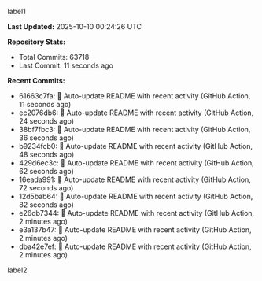 
label1 
<!-- ACTIVITY_START -->
**Last Updated:** 2025-10-10 00:24:26 UTC

**Repository Stats:**
- Total Commits: 63718
- Last Commit: 11 seconds ago

**Recent Commits:**
- 61663c7fa: 🤖 Auto-update README with recent activity (GitHub Action, 11 seconds ago)
- ec2076db6: 🤖 Auto-update README with recent activity (GitHub Action, 24 seconds ago)
- 38bf7fbc3: 🤖 Auto-update README with recent activity (GitHub Action, 36 seconds ago)
- b9234fcb0: 🤖 Auto-update README with recent activity (GitHub Action, 48 seconds ago)
- 429d6ec3c: 🤖 Auto-update README with recent activity (GitHub Action, 62 seconds ago)
- 16eada991: 🤖 Auto-update README with recent activity (GitHub Action, 72 seconds ago)
- 12d5bab64: 🤖 Auto-update README with recent activity (GitHub Action, 82 seconds ago)
- e26db7344: 🤖 Auto-update README with recent activity (GitHub Action, 2 minutes ago)
- e3a137b47: 🤖 Auto-update README with recent activity (GitHub Action, 2 minutes ago)
- dba42e7ef: 🤖 Auto-update README with recent activity (GitHub Action, 2 minutes ago)
<!-- ACTIVITY_END -->

label2
